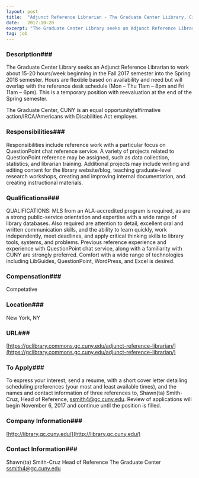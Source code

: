 ```yaml
---
layout: post
title:  "Adjunct Reference Librarian - The Graduate Center Liibrary, City University of New York"
date:   2017-10-20
excerpt: "The Graduate Center Library seeks an Adjunct Reference Librarian to work about 15-20 hours/week beginning in the Fall 2017 semester into the Spring 2018 semester. Hours are flexible based on availability and need but will overlap with the reference desk schedule (Mon – Thu 11am – 8pm and Fri 11am..."
tag: job
---
```


### Description###

The Graduate Center Library seeks an Adjunct Reference Librarian to work about 15-20 hours/week beginning in the Fall 2017 semester into the Spring 2018 semester. Hours are flexible based on availability and need but will overlap with the reference desk schedule (Mon – Thu 11am – 8pm and Fri 11am – 6pm). This is a temporary position with reevaluation at the end of the Spring semester.

The Graduate Center, CUNY is an equal opportunity/affirmative action/IRCA/Americans with Disabilities Act employer.


### Responsibilities###

Responsibilities include reference work with a particular focus on QuestionPoint chat reference service. A variety of projects related to QuestionPoint reference may be assigned, such as data collection, statistics, and librarian training. Additional projects may include writing and editing content for the library website/blog, teaching graduate-level research workshops, creating and improving internal documentation, and creating instructional materials.


### Qualifications###

QUALIFICATIONS: MLS from an ALA-accredited program is required, as are a strong public-service orientation and expertise with a wide range of library databases. Also required are attention to detail, excellent oral and written communication skills, and the ability to learn quickly, work independently, meet deadlines, and apply critical thinking skills to library tools, systems, and problems. Previous reference experience and experience with QuestionPoint chat service, along with a familiarity with CUNY are strongly preferred. Comfort with a wide range of technologies including LibGuides, QuestionPoint, WordPress, and Excel is desired.



### Compensation###

Competative


### Location###

New York, NY


### URL###

[https://gclibrary.commons.gc.cuny.edu/adjunct-reference-librarian/](https://gclibrary.commons.gc.cuny.edu/adjunct-reference-librarian/)

### To Apply###

To express your interest, send a resume, with a short cover letter detailing scheduling preferences (your most and least available times), and the names and contact information of three references to, Shawn(ta) Smith-Cruz, Head of Reference, ssmith4@gc.cuny.edu. Review of applications will begin November 6, 2017 and continue until the position is filled.


### Company Information###

[http://library.gc.cuny.edu/](http://library.gc.cuny.edu/)


### Contact Information###

Shawn(ta) Smith-Cruz 
Head of Reference
The Graduate Center
ssmith4@gc.cuny.edu

